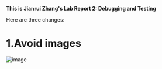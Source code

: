 **This is Jianrui Zhang's Lab Report 2: Debugging and Testing**

Here are three changes:

# 1.Avoid images
![image](https://user-images.githubusercontent.com/103210019/165451511-24dd6332-6444-4c67-b17c-19d3eb3cae71.png)
